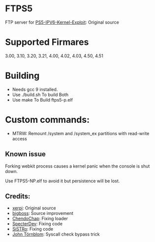 # FTPS5
FTP server for [PS5-IPV6-Kernel-Exploit](https://github.com/Cryptogenic/PS5-IPV6-Kernel-Exploit): Original source

# Supported Firmares
3.00, 3.10, 3.20, 3.21, 4.00, 4.02, 4.03, 4.50, 4.51

# Building
- Needs gcc 9 installed.
- Use ./build.sh To build Both
- Use make To Build ftps5-p.elf

# Custom commands:

- MTRW: Remount /system and /system_ex partitions with read-write access

## Known issue
Forking webkit process causes a kernel panic when the console is shut down.

Use FTPS5-NP.elf to avoid it but persistence will be lost.

## Credits:

- [xerpi](https://github.com/xerpi): Original source
- [bigboss](https://github.com/psxdev): Source improvement
- [ChendoChap](https://github.com/ChendoChap): Fixing loader
- [SpecterDev](https://github.com/Cryptogenic): Fixing code
- [SiSTRo](https://github.com/SiSTR0): Fixing code
- [John Törnblom](https://github.com/john-tornblom): Syscall check bypass trick
